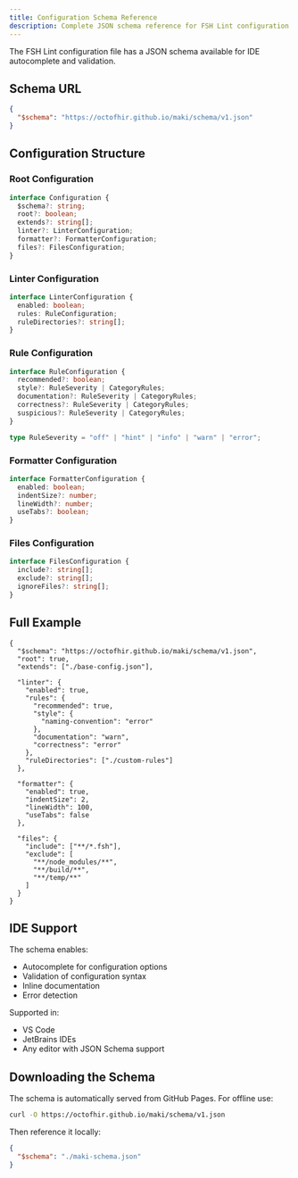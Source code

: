 ```yaml
---
title: Configuration Schema Reference
description: Complete JSON schema reference for FSH Lint configuration
---
```


The FSH Lint configuration file has a JSON schema available for IDE autocomplete and validation.

## Schema URL

```json
{
  "$schema": "https://octofhir.github.io/maki/schema/v1.json"
}
```

## Configuration Structure

### Root Configuration

```typescript
interface Configuration {
  $schema?: string;
  root?: boolean;
  extends?: string[];
  linter?: LinterConfiguration;
  formatter?: FormatterConfiguration;
  files?: FilesConfiguration;
}
```

### Linter Configuration

```typescript
interface LinterConfiguration {
  enabled: boolean;
  rules: RuleConfiguration;
  ruleDirectories?: string[];
}
```

### Rule Configuration

```typescript
interface RuleConfiguration {
  recommended?: boolean;
  style?: RuleSeverity | CategoryRules;
  documentation?: RuleSeverity | CategoryRules;
  correctness?: RuleSeverity | CategoryRules;
  suspicious?: RuleSeverity | CategoryRules;
}

type RuleSeverity = "off" | "hint" | "info" | "warn" | "error";
```

### Formatter Configuration

```typescript
interface FormatterConfiguration {
  enabled: boolean;
  indentSize?: number;
  lineWidth?: number;
  useTabs?: boolean;
}
```

### Files Configuration

```typescript
interface FilesConfiguration {
  include?: string[];
  exclude?: string[];
  ignoreFiles?: string[];
}
```

## Full Example

```jsonc
{
  "$schema": "https://octofhir.github.io/maki/schema/v1.json",
  "root": true,
  "extends": ["./base-config.json"],
  
  "linter": {
    "enabled": true,
    "rules": {
      "recommended": true,
      "style": {
        "naming-convention": "error"
      },
      "documentation": "warn",
      "correctness": "error"
    },
    "ruleDirectories": ["./custom-rules"]
  },
  
  "formatter": {
    "enabled": true,
    "indentSize": 2,
    "lineWidth": 100,
    "useTabs": false
  },
  
  "files": {
    "include": ["**/*.fsh"],
    "exclude": [
      "**/node_modules/**",
      "**/build/**",
      "**/temp/**"
    ]
  }
}
```

## IDE Support

The schema enables:
- Autocomplete for configuration options
- Validation of configuration syntax
- Inline documentation
- Error detection

Supported in:
- VS Code
- JetBrains IDEs
- Any editor with JSON Schema support

## Downloading the Schema

The schema is automatically served from GitHub Pages. For offline use:

```bash
curl -O https://octofhir.github.io/maki/schema/v1.json
```

Then reference it locally:

```json
{
  "$schema": "./maki-schema.json"
}
```
